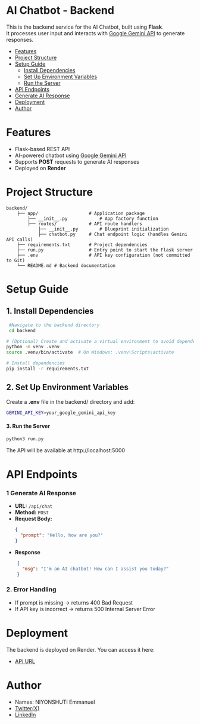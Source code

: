 # AI Chatbot - Backend

This is the backend service for the AI Chatbot, built using **Flask**.  
It processes user input and interacts with [Google Gemini API](https://ai.google.dev/gemini-api) to generate responses.


- [Features](#features)
- [Project Structure](#project-structure)
- [Setup Guide](#setup-guide)
   - [Install Dependencies](##1-install-dependencies)
   - [Set Up Environment Variables](##2-set-up-environment-variables)
   - [Run the Server](##3-run-the-server)
- [API Endpoints](#api-endpoints)
- [Generate AI Response](#generate-ai-response)
- [Deployment](#deployment)
- [Author](#author)

# Features
- Flask-based REST API
- AI-powered chatbot using [Google Gemini API](https://ai.google.dev/gemini-api)
- Supports **POST** requests to generate AI responses
- Deployed on **Render**

# Project Structure
```
backend/
    ├── app/                   # Application package
        ├── __init__.py            # App factory function
        ├── routes/            # API route handlers
            ├── __init__.py        # Blueprint initialization 
            ├── chatbot.py     # Chat endpoint logic (handles Gemini API calls) 
    ├── requirements.txt       # Project dependencies
    ├── run.py                 # Entry point to start the Flask server
    ├── .env                   # API key configuration (not committed to Git) 
    └── README.md # Backend documentation
```

# Setup Guide
## **1. Install Dependencies**

```bash
 #Navigate to the backend directory
 cd backend

# (Optional) Create and activate a virtual environment to avoid dependency conflicts
python -m venv .venv  
source .venv/bin/activate  # On Windows: .venv\Scripts\activate

# Install dependencies
pip install -r requirements.txt
```

## **2. Set Up Environment Variables**
Create a **.env** file in the backend/ directory and add:
```bash
GEMINI_API_KEY=your_google_gemini_api_key
```
#### **3. Run the Server**
```bash
python3 run.py
```
The API will be available at http://localhost:5000


# API Endpoints
### **1 Generate AI Response**
- **URL:** `/api/chat`
- **Method:** `POST`
- **Request Body:**
  ```json
  {
    "prompt": "Hello, how are you?"
  }
- **Response**
```json
    {
      "msg": "I'm an AI chatbot! How can I assist you today?"
    }
```

### **2. Error Handling**
- If prompt is missing → returns 400 Bad Request
- If API key is incorrect → returns 500 Internal Server Error

# Deployment
The backend is deployed on Render.
You can access it here:
- [API URL](https://ai-chatbot-backend-evct.onrender.com)

# Author
- Names: NIYONSHUTI Emmanuel
- [Twitter(X)](https://x.com/NIYONSH77028058)
- [LinkedIn](https://www.linkedin.com/in/niyonshuti-emmanuel-82877b285/)
